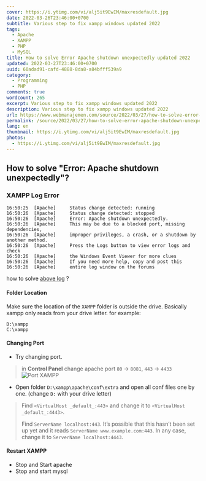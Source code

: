 ```yaml
---
cover: https://i.ytimg.com/vi/alj5it9EwIM/maxresdefault.jpg
date: 2022-03-26T23:46:00+0700
subtitle: Various step to fix xampp windows updated 2022
tags:
  - Apache
  - XAMPP
  - PHP
  - MySQL
title: How to solve Error Apache shutdown unexpectedly updated 2022
updated: 2022-03-27T23:46:00+0700
uuid: 60adad91-cafd-4888-8da8-a84bfff539a9
category:
  - Programming
  - PHP
comments: true
wordcount: 265
excerpt: Various step to fix xampp windows updated 2022
description: Various step to fix xampp windows updated 2022
url: https://www.webmanajemen.com/source/2022/03/27/how-to-solve-error-apache-shutdown-unexpectedly.html
permalink: /source/2022/03/27/how-to-solve-error-apache-shutdown-unexpectedly.html
lang: en
thumbnail: https://i.ytimg.com/vi/alj5it9EwIM/maxresdefault.jpg
photos:
  - https://i.ytimg.com/vi/alj5it9EwIM/maxresdefault.jpg
---
```


## How to solve "Error: Apache shutdown unexpectedly"?
### XAMPP Log Error
```log
16:50:25  [Apache]     Status change detected: running
16:50:26  [Apache]     Status change detected: stopped
16:50:26  [Apache]     Error: Apache shutdown unexpectedly.
16:50:26  [Apache]     This may be due to a blocked port, missing dependencies,
16:50:26  [Apache]     improper privileges, a crash, or a shutdown by another method.
16:50:26  [Apache]     Press the Logs button to view error logs and check
16:50:26  [Apache]     the Windows Event Viewer for more clues
16:50:26  [Apache]     If you need more help, copy and post this
16:50:26  [Apache]     entire log window on the forums
```
how to solve [above log](#xampp-log-error) ?

#### Folder Location
Make sure the location of the `XAMPP` folder is outside the drive. Basically xampp only reads from your drive letter. for example:
```text
D:\xampp
C:\xampp
```

#### Changing Port
- Try changing port.
> in **Control Panel** change apache port `80` -> `8081`, `443` -> `4433`
![Port XAMPP](https://i.stack.imgur.com/McjHN.png)
- Open folder `D:\xampp\apache\conf\extra` and open all conf files one by one. (change `D:` with your drive letter)
> Find `<VirtualHost _default_:443>` and change it to `<VirtualHost _default_:4443>`.
>
> Find `ServerName localhost:443`. It’s possible that this hasn’t been set up yet and it reads `ServerName www.example.com:443`. In any case, change it to `ServerName localhost:4443`.

#### Restart XAMPP
- Stop and Start apache
- Stop and start mysql
